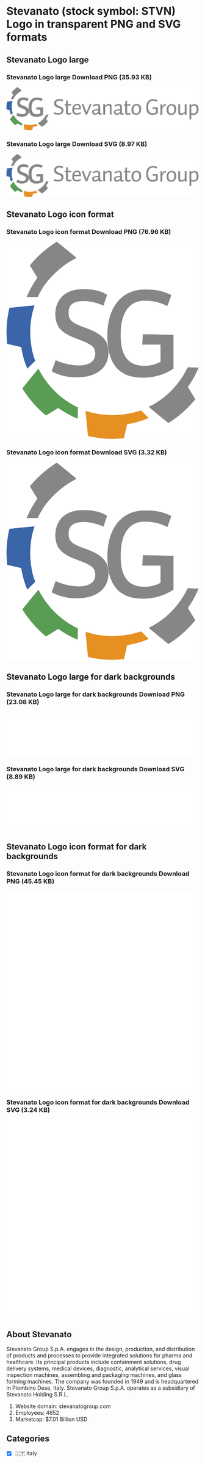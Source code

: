 # Stevanato (stock symbol: STVN) Logo in transparent PNG and SVG formats

## Stevanato Logo large

### Stevanato Logo large Download PNG (35.93 KB)

![Stevanato Logo large Download PNG (35.93 KB)](/img/orig/STVN_BIG-2758f99a.png)

### Stevanato Logo large Download SVG (8.97 KB)

![Stevanato Logo large Download SVG (8.97 KB)](/img/orig/STVN_BIG-f424f3c0.svg)

## Stevanato Logo icon format

### Stevanato Logo icon format Download PNG (76.96 KB)

![Stevanato Logo icon format Download PNG (76.96 KB)](/img/orig/STVN-bb251a8c.png)

### Stevanato Logo icon format Download SVG (3.32 KB)

![Stevanato Logo icon format Download SVG (3.32 KB)](/img/orig/STVN-0310e7bb.svg)

## Stevanato Logo large for dark backgrounds

### Stevanato Logo large for dark backgrounds Download PNG (23.08 KB)

![Stevanato Logo large for dark backgrounds Download PNG (23.08 KB)](/img/orig/STVN_BIG.D-191f93ca.png)

### Stevanato Logo large for dark backgrounds Download SVG (8.89 KB)

![Stevanato Logo large for dark backgrounds Download SVG (8.89 KB)](/img/orig/STVN_BIG.D-09bfd764.svg)

## Stevanato Logo icon format for dark backgrounds

### Stevanato Logo icon format for dark backgrounds Download PNG (45.45 KB)

![Stevanato Logo icon format for dark backgrounds Download PNG (45.45 KB)](/img/orig/STVN.D-1e617221.png)

### Stevanato Logo icon format for dark backgrounds Download SVG (3.24 KB)

![Stevanato Logo icon format for dark backgrounds Download SVG (3.24 KB)](/img/orig/STVN.D-5d97aca0.svg)

## About Stevanato

Stevanato Group S.p.A. engages in the design, production, and distribution of products and processes to provide integrated solutions for pharma and healthcare. Its principal products include containment solutions, drug delivery systems, medical devices, diagnostic, analytical services, visual inspection machines, assembling and packaging machines, and glass forming machines. The company was founded in 1949 and is headquartered in Piombino Dese, Italy. Stevanato Group S.p.A. operates as a subsidiary of Stevanato Holding S.R.L.

1. Website domain: stevanatogroup.com
2. Employees: 4652
3. Marketcap: $7.01 Billion USD


## Categories
- [x] 🇮🇹 Italy
